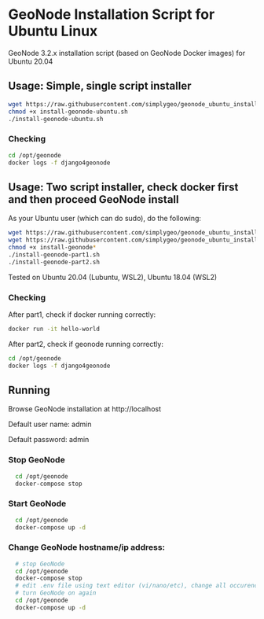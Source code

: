 # GeoNode Installation Script for Ubuntu Linux
GeoNode 3.2.x installation script (based on GeoNode Docker images) for Ubuntu 20.04

## Usage: Simple, single script installer
``` bash
wget https://raw.githubusercontent.com/simplygeo/geonode_ubuntu_installation/main/install-geonode-ubuntu.sh
chmod +x install-geonode-ubuntu.sh
./install-geonode-ubuntu.sh
```
### Checking
``` bash
cd /opt/geonode
docker logs -f django4geonode
```


## Usage: Two script installer, check docker first and then proceed GeoNode install

As your Ubuntu user (which can do sudo), do the following:
``` bash
wget https://raw.githubusercontent.com/simplygeo/geonode_ubuntu_installation/main/install-geonode-part1.sh
wget https://raw.githubusercontent.com/simplygeo/geonode_ubuntu_installation/main/install-geonode-part2.sh
chmod +x install-geonode*
./install-geonode-part1.sh
./install-geonode-part2.sh
```

Tested on Ubuntu 20.04 (Lubuntu, WSL2), Ubuntu 18.04 (WSL2)

### Checking
After part1, check if docker running correctly:
``` bash
docker run -it hello-world
```

After part2, check if geonode running correctly:
``` bash
cd /opt/geonode
docker logs -f django4geonode
```


## Running
Browse GeoNode installation at http://localhost

Default user name: admin

Default password: admin


### Stop GeoNode
``` bash
  cd /opt/geonode
  docker-compose stop
```

### Start GeoNode
``` bash
  cd /opt/geonode
  docker-compose up -d
```

### Change GeoNode hostname/ip address:
``` bash
  # stop GeoNode
  cd /opt/geonode
  docker-compose stop
  # edit .env file using text editor (vi/nano/etc), change all occurence of "localhost" into desired hostname/ip address
  # turn GeoNode on again
  cd /opt/geonode
  docker-compose up -d
```

